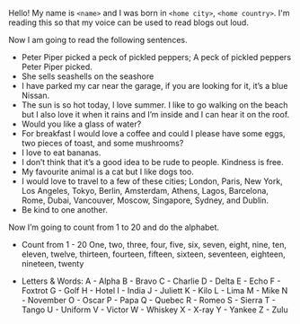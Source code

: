 Hello! My name is `<name>` and I was born in `<home city>`, `<home country>`. I'm reading this so that my voice can be used to read blogs out loud.

Now I am going to read the following sentences.

- Peter Piper picked a peck of pickled peppers; A peck of pickled peppers Peter Piper picked.
- She sells seashells on the seashore
- I have parked my car near the garage, if you are looking for it, it’s a blue Nissan.
- The sun is so hot today, I love summer. I like to go walking on the beach but I also love it when it rains and I’m inside and I can hear it on the roof.
- Would you like a glass of water?
- For breakfast I would love a coffee and could I please have some eggs, two pieces of toast, and some mushrooms?
- I love to eat bananas.
- I don’t think that it’s a good idea to be rude to people. Kindness is free.
- My favourite animal is a cat but I like dogs too.
- I would love to travel to a few of these cities; London, Paris, New York, Los Angeles, Tokyo, Berlin, Amsterdam, Athens, Lagos, Barcelona, Rome, Dubai, Vancouver, Moscow, Singapore, Sydney, and Dublin.
- Be kind to one another.

Now I’m going to count from 1 to 20 and do the alphabet.

- Count from 1 - 20
One, two, three, four, five, six, seven, eight, nine, ten, eleven, twelve, thirteen,
fourteen, fifteen, sixteen, seventeen, eighteen, nineteen, twenty

- Letters & Words:
A - Alpha
B - Bravo
C - Charlie
D - Delta
E - Echo
F - Foxtrot
G - Golf
H - Hotel
I - India
J - Juliett
K - Kilo
L - Lima
M - Mike
N - November
O - Oscar
P - Papa
Q - Quebec
R - Romeo
S - Sierra
T - Tango
U - Uniform
V - Victor
W - Whiskey
X - X-ray
Y - Yankee
Z - Zulu
